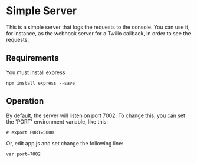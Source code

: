 # Simple Server 
This is a simple server that logs the requests to the console. You can use it, for instance, as the webhook server for a Twilio callback, in order to see the requests.

## Requirements
You must install express

```
npm install express --save
```

## Operation
By default, the server will listen on port 7002. To change this, you can set the 'PORT' environment variable, like this:
```
# export PORT=5000
```

Or, edit app.js and set change the following line:
```
var port=7002
```

